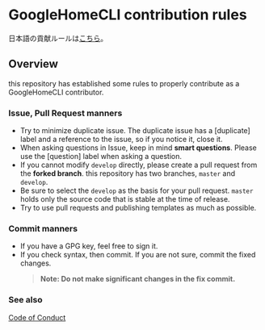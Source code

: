 # GoogleHomeCLI contribution rules

日本語の貢献ルールは[こちら](CONTRIBUTING.md)。

## Overview

this repository has established some rules to properly contribute as a GoogleHomeCLI contributor.

### Issue, Pull Request manners

-   Try to minimize duplicate issue.
    The duplicate issue has a \[duplicate\] label and a reference to the issue, so if you notice it, close it.
-   When asking questions in Issue, keep in mind **smart questions**.
    Please use the \[question\] label when asking a question.
-   If you cannot modify `develop` directly, please create a pull request from the **forked branch**.
    this repository has two branches, `master` and `develop`.
-   Be sure to select the `develop` as the basis for your pull request.
    `master` holds only the source code that is stable at the time of release.
-   Try to use pull requests and publishing templates as much as possible.

### Commit manners

-   If you have a GPG key, feel free to sign it.
-   If you check syntax, then commit.
    If you are not sure, commit the fixed changes.
    > **Note: Do not make significant changes in the fix commit.**

### See also

[Code of Conduct](CODE_OF_CONDUCT.md)
